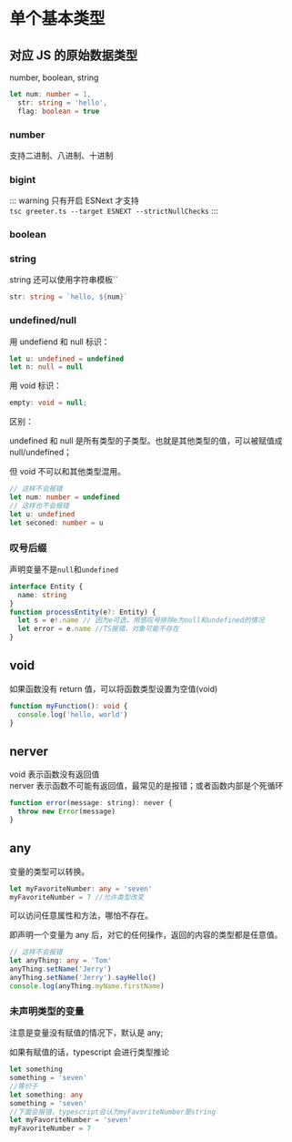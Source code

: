 # 单个基本类型

## 对应 JS 的原始数据类型

number, boolean, string

```ts
let num: number = 1,
  str: string = 'hello',
  flag: boolean = true
```

### number

支持二进制、八进制、十进制

### bigint

::: warning
只有开启 ESNext 才支持  
`tsc greeter.ts --target ESNEXT --strictNullChecks`
:::

### boolean

### string

string 还可以使用字符串模板\`\`

```ts
str: string = `hello, ${num}`
```

### undefined/null

用 undefiend 和 null 标识：

```ts
let u: undefined = undefined
let n: null = null
```

用 void 标识：

```ts
empty: void = null;
```

区别：

undefined 和 null
是所有类型的子类型。也就是其他类型的值，可以被赋值成 null/undefined；

但 void 不可以和其他类型混用。

```ts
// 这样不会报错
let num: number = undefined
// 这样也不会报错
let u: undefined
let seconed: number = u
```

### 叹号后缀

声明变量不是`null`和`undefined`

```ts
interface Entity {
  name: string
}
function processEntity(e?: Entity) {
  let s = e!.name // 因为e可选。用感叹号排除e为null和undefined的情况
  let error = e.name //TS报错，对象可能不存在
}
```

## void

如果函数没有 return 值，可以将函数类型设置为空值(void)

```ts
function myFunction(): void {
  console.log('hello, world')
}
```

## nerver

void 表示函数没有返回值  
nerver 表示函数不可能有返回值，最常见的是报错；或者函数内部是个死循环

```js
function error(message: string): never {
  throw new Error(message)
}
```

## any

变量的类型可以转换。

```ts
let myFavoriteNumber: any = 'seven'
myFavoriteNumber = 7 //允许类型改变
```

可以访问任意属性和方法，哪怕不存在。

即声明一个变量为 any 后，对它的任何操作，返回的内容的类型都是任意值。

```ts
// 这样不会报错
let anyThing: any = 'Tom'
anyThing.setName('Jerry')
anyThing.setName('Jerry').sayHello()
console.log(anyThing.myName.firstName)
```

### 未声明类型的变量

注意是变量没有赋值的情况下，默认是 any;

如果有赋值的话，typescript 会进行类型推论

```ts
let something
something = 'seven'
//等价于
let something: any
something = 'seven'
//下面会报错，typescript会认为myFavoriteNumber是string
let myFavoriteNumber = 'seven'
myFavoriteNumber = 7
```
